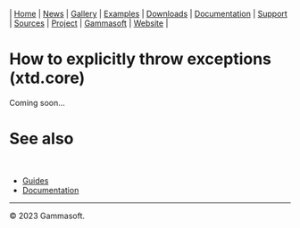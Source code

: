 | [Home](home.md) | [News](news.md) | [Gallery](gallery.md) | [Examples](examples.md) | [Downloads](downloads.md) | [Documentation](documentation.md) | [Support](support.md) | [Sources](https://github.com/gammasoft71/xtd) | [Project](https://sourceforge.net/projects/xtdpro/) | [Gammasoft](gammasoft.md) | [Website](https://gammasoft71.github.io/xtd) |

# How to explicitly throw exceptions (xtd.core)

Coming soon...

# See also
​
* [Guides](guides.md)
* [Documentation](documentation.md)

______________________________________________________________________________________________

© 2023 Gammasoft.

[//]: # (https://learn.microsoft.com/en-us/dotnet/standard/exceptions/how-to-explicitly-throw-exceptions)
